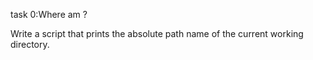 task 0:Where am ?

Write a script that prints the absolute path name of the current working directory.
